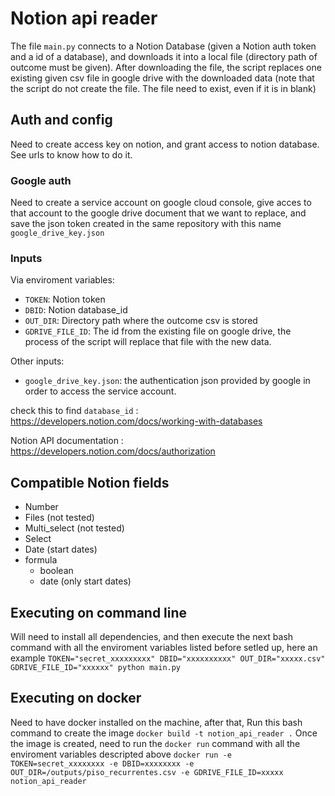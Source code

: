 # Notion api reader

The file `main.py` connects to a Notion Database (given a Notion auth token and a id of a database), and downloads it into a local file (directory path of outcome must be given). After downloading the file, the script replaces one existing given csv file in google drive with the downloaded data (note that the script do not create the file. The file need to exist, even if it is in blank)

## Auth and config
Need to create access key on notion, and grant access to notion database. See urls to know how to do it.

### Google auth

Need to create a service account on google cloud console, give acces to that account to the google drive document that we want to replace, and save the json token created in the same repository with this name `google_drive_key.json`

### Inputs

Via enviroment variables:
- `TOKEN`: Notion token
- `DBID`: Notion database_id
- `OUT_DIR`: Directory path where the outcome csv is stored 
- `GDRIVE_FILE_ID`: The id from the existing file on google drive, the process of the script will replace that file with the new data.

Other inputs:
- `google_drive_key.json`: the authentication json provided by google in order to access the service account.

check this to find `database_id` : https://developers.notion.com/docs/working-with-databases

Notion API documentation : https://developers.notion.com/docs/authorization 

## Compatible Notion fields

* Number
* Files (not tested)
* Multi_select (not tested)
* Select
* Date (start dates)
* formula
  * boolean
  * date (only start dates)

## Executing on command line
Will need to install all dependencies, and then execute the next bash command with all the enviroment variables listed before setled up, here an example
`TOKEN="secret_xxxxxxxxx" DBID="xxxxxxxxxx" OUT_DIR="xxxxx.csv" GDRIVE_FILE_ID="xxxxxx" python main.py`
## Executing on docker

Need to have docker installed on the machine, after that, Run this bash command to create the image
`docker build -t notion_api_reader .`
Once the image is created, need to run the `docker run` command with all the enviroment variables descripted above
`docker run -e TOKEN=secret_xxxxxxxx -e DBID=xxxxxxxx -e OUT_DIR=/outputs/piso_recurrentes.csv -e GDRIVE_FILE_ID=xxxxx notion_api_reader`
